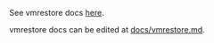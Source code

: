 See vmrestore docs [here](https://docs.victoriametrics.com/vmrestore.html).

vmrestore docs can be edited at [docs/vmrestore.md](https://github.com/VictoriaMetrics/VictoriaMetrics/blob/master/docs/vmrestore.md).
